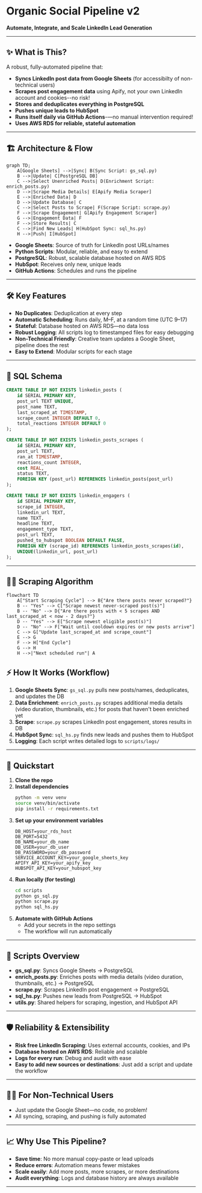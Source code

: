 # Organic Social Pipeline v2 

**Automate, Integrate, and Scale LinkedIn Lead Generation**

---

## ✨ What is This?
A robust, fully-automated pipeline that:
- **Syncs LinkedIn post data from Google Sheets** (for accessibilty of non-technical users)
- **Scrapes post engagement data** using Apify, not your own LinkedIn account and cookies--no risk!
- **Stores and deduplicates everything in PostgreSQL**
- **Pushes unique leads to HubSpot**
- **Runs itself daily via GitHub Actions**-—no manual intervention required!
- **Uses AWS RDS for reliable, stateful automation**

---

## 🏗️ Architecture & Flow

```mermaid
graph TD;
    A[Google Sheets] -->|Sync| B(Sync Script: gs_sql.py)
    B -->|Update| C[PostgreSQL DB]
    C -->|Select Unenriched Posts| D(Enrichment Script: enrich_posts.py)
    D -->|Scrape Media Details| E[Apify Media Scraper]
    E -->|Enriched Data| D
    D -->|Update Database| C
    C -->|Select Posts to Scrape| F(Scrape Script: scrape.py)
    F -->|Scrape Engagement| G[Apify Engagement Scraper]
    G -->|Engagement Data| F
    F -->|Store Results| C
    C -->|Find New Leads| H(HubSpot Sync: sql_hs.py)
    H -->|Push| I[HubSpot]
```

- **Google Sheets**: Source of truth for LinkedIn post URLs/names
- **Python Scripts**: Modular, reliable, and easy to extend
- **PostgreSQL**: Robust, scalable database hosted on AWS RDS
- **HubSpot**: Receives only new, unique leads
- **GitHub Actions**: Schedules and runs the pipeline

---

## 🛠️ Key Features
- **No Duplicates**: Deduplication at every step
- **Automatic Scheduling**: Runs daily, M–F, at a random time (UTC 9–17)
- **Stateful**: Database hosted on AWS RDS—no data loss
- **Robust Logging**: All scripts log to timestamped files for easy debugging
- **Non-Technical Friendly**: Creative team updates a Google Sheet, pipeline does the rest
- **Easy to Extend**: Modular scripts for each stage

---

## 📝 SQL Schema
```sql
CREATE TABLE IF NOT EXISTS linkedin_posts (
    id SERIAL PRIMARY KEY,
    post_url TEXT UNIQUE,
    post_name TEXT,
    last_scraped_at TIMESTAMP,
    scrape_count INTEGER DEFAULT 0,
    total_reactions INTEGER DEFAULT 0
);

CREATE TABLE IF NOT EXISTS linkedin_posts_scrapes (
    id SERIAL PRIMARY KEY,
    post_url TEXT,
    ran_at TIMESTAMP,
    reactions_count INTEGER,
    cost REAL,
    status TEXT,
    FOREIGN KEY (post_url) REFERENCES linkedin_posts(post_url)
);

CREATE TABLE IF NOT EXISTS linkedin_engagers (
    id SERIAL PRIMARY KEY,
    scrape_id INTEGER,
    linkedin_url TEXT,
    name TEXT,
    headline TEXT,
    engagement_type TEXT,
    post_url TEXT,
    pushed_to_hubspot BOOLEAN DEFAULT FALSE,
    FOREIGN KEY (scrape_id) REFERENCES linkedin_posts_scrapes(id),
    UNIQUE(linkedin_url, post_url)
);
```

---

## 🧑‍💻 Scraping Algorithm
```mermaid
flowchart TD
    A["Start Scraping Cycle"] --> B{"Are there posts never scraped?"}
    B -- "Yes" --> C["Scrape newest never-scraped post(s)"]
    B -- "No" --> D{"Are there posts with < 5 scrapes AND last_scraped_at < now - 2 days?"}
    D -- "Yes" --> E["Scrape newest eligible post(s)"]
    D -- "No" --> F["Wait until cooldown expires or new posts arrive"]
    C --> G["Update last_scraped_at and scrape_count"]
    E --> G
    F --> H["End Cycle"]
    G --> H
    H -->|"Next scheduled run"| A
```

## ⚡️ How It Works (Workflow)
1. **Google Sheets Sync**: `gs_sql.py` pulls new posts/names, deduplicates, and updates the DB
2. **Data Enrichment**: `enrich_posts.py` scrapes additional media details (video duration, thumbnails, etc.) for posts that haven't been enriched yet
3. **Scrape**: `scrape.py` scrapes LinkedIn post engagement, stores results in DB
4. **HubSpot Sync**: `sql_hs.py` finds new leads and pushes them to HubSpot
5. **Logging**: Each script writes detailed logs to `scripts/logs/`

---

## 🚀 Quickstart
1. **Clone the repo**
2. **Install dependencies**
   ```bash
   python -m venv venv
   source venv/bin/activate
   pip install -r requirements.txt
   ```
3. **Set up your environment variables**
   ```
   DB_HOST=your_rds_host
   DB_PORT=5432
   DB_NAME=your_db_name
   DB_USER=your_db_user
   DB_PASSWORD=your_db_password
   SERVICE_ACCOUNT_KEY=your_google_sheets_key
   APIFY_API_KEY=your_apify_key
   HUBSPOT_API_KEY=your_hubspot_key
   ```
4. **Run locally (for testing)**
   ```bash
   cd scripts
   python gs_sql.py
   python scrape.py
   python sql_hs.py
   ```
5. **Automate with GitHub Actions**
   - Add your secrets in the repo settings
   - The workflow will run automatically

---

## 🧩 Scripts Overview
- **gs_sql.py**: Syncs Google Sheets → PostgreSQL
- **enrich_posts.py**: Enriches posts with media details (video duration, thumbnails, etc.) → PostgreSQL
- **scrape.py**: Scrapes LinkedIn post engagement → PostgreSQL
- **sql_hs.py**: Pushes new leads from PostgreSQL → HubSpot
- **utils.py**: Shared helpers for scraping, ingestion, and HubSpot API

---

## 🛡️ Reliability & Extensibility
- **Risk free LinkedIn Scraping**: Uses external accounts, cookies, and IPs
- **Database hosted on AWS RDS**: Reliable and scalable
- **Logs for every run**: Debug and audit with ease
- **Easy to add new sources or destinations**: Just add a script and update the workflow

---

## 👩‍💻 For Non-Technical Users
- Just update the Google Sheet—no code, no problem!
- All syncing, scraping, and pushing is fully automated

---

## 📈 Why Use This Pipeline?
- **Save time**: No more manual copy-paste or lead uploads
- **Reduce errors**: Automation means fewer mistakes
- **Scale easily**: Add more posts, more scrapes, or more destinations
- **Audit everything**: Logs and database history are always available
---
